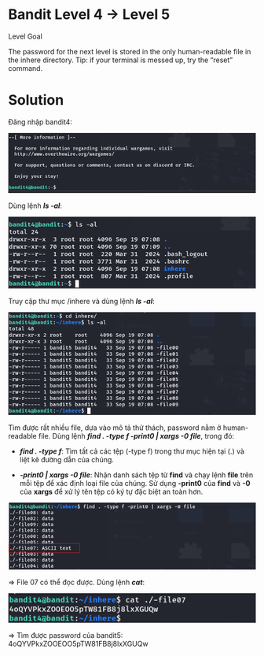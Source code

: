 # Bandit Level 4 → Level 5

Level Goal

The password for the next level is stored in the only human-readable file in the inhere directory. Tip: if your terminal is messed up, try the “reset” command.

# Solution

Đăng nhập bandit4: 

![img](https://github.com/DucThinh47/OverTheWire/blob/main/Bandit/images/image13.png?raw=true)

Dùng lệnh ***ls -al***: 

![img](https://github.com/DucThinh47/OverTheWire/blob/main/Bandit/images/image14.png?raw=true)

Truy cập thư mục /inhere và dùng lệnh ***ls -al***: 

![img](https://github.com/DucThinh47/OverTheWire/blob/main/Bandit/images/image15.png?raw=true)

Tìm được rất nhiều file, dựa vào mô tả thử thách, password nằm ở human-readable file. Dùng lệnh ***find . -type f -print0 | xargs -0 file***, trong đó: 

- ***find . -type f***: Tìm tất cả các tệp (-type f) trong thư mục hiện tại (.) và liệt kê đường dẫn của chúng.

- ***-print0 | xargs -0 file***: Nhận danh sách tệp từ **find** và chạy lệnh **file** trên mỗi tệp để xác định loại file của chúng. Sử dụng **-print0** của **find** và **-0** của **xargs** để xử lý tên tệp có ký tự đặc biệt an toàn hơn.

![img](https://github.com/DucThinh47/OverTheWire/blob/main/Bandit/images/image16.png?raw=true)

=> File 07 có thể đọc được. Dùng lệnh ***cat***:

![img](https://github.com/DucThinh47/OverTheWire/blob/main/Bandit/images/image17.png?raw=true)

=> Tìm được password của bandit5: 4oQYVPkxZOOEOO5pTW81FB8j8lxXGUQw

